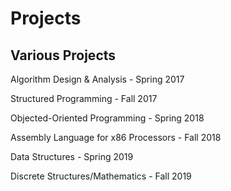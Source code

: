# Projects
Various Projects
-------------------
Algorithm Design & Analysis - Spring 2017


Structured Programming  - Fall 2017


Objected-Oriented Programming - Spring 2018


Assembly Language for x86 Processors - Fall 2018


Data Structures - Spring 2019


Discrete Structures/Mathematics - Fall 2019


